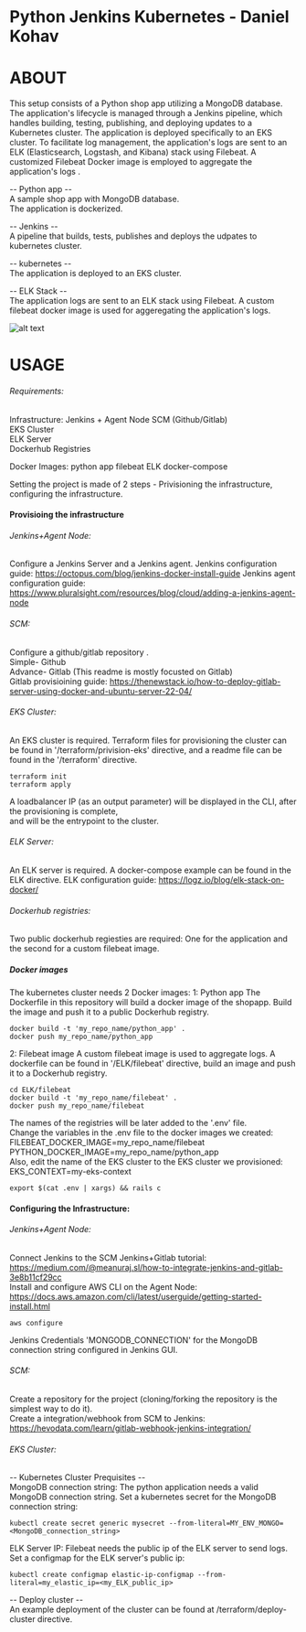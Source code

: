 # Python Jenkins Kubernetes - Daniel Kohav

# ABOUT
This setup consists of a Python shop app utilizing a MongoDB database. The application's lifecycle is managed through a Jenkins pipeline, which handles building, testing, publishing, and deploying updates to a Kubernetes cluster. The application is deployed specifically to an EKS cluster. To facilitate log management, the application's logs are sent to an ELK (Elasticsearch, Logstash, and Kibana) stack using Filebeat. A customized Filebeat Docker image is employed to aggregate the application's logs    .

-- Python app --  
A sample shop app with MongoDB database.  
The application is dockerized.  

-- Jenkins --  
A pipeline that builds, tests, publishes and deploys the udpates to kubernetes cluster.

-- kubernetes --  
The application is deployed to an EKS cluster.

-- ELK Stack --  
The application logs are sent to an ELK stack using Filebeat.
A custom filebeat docker image is used for aggeregating the application's logs.  
  
  
![alt text](https://lh3.googleusercontent.com/drive-viewer/AFGJ81rpAlRxqP4OkPpaZLdEA0kh2FIKehFHvbzZhWQtRZLL80jqETrQEB8zg2Wlq_Mxlf_qxbKnW4t_1HJ4GYWJu58o9SrWdQ=s1600)

# USAGE  

###### Requirements:

Infrastructure:
Jenkins + Agent Node
SCM (Github/Gitlab)  
EKS Cluster  
ELK Server  
Dockerhub Registries  

Docker Images:
python app
filebeat
ELK docker-compose

Setting the project is made of 2 steps - Privisioning the infrastructure, configuring the infrastructure.


#### Provisioing the infrastructure

###### Jenkins+Agent Node:
Configure a Jenkins Server and a Jenkins agent.
Jenkins configuration guide: https://octopus.com/blog/jenkins-docker-install-guide
Jenkins agent configuration guide: https://www.pluralsight.com/resources/blog/cloud/adding-a-jenkins-agent-node

###### SCM:  
Configure a github/gitlab repository    .  
Simple- Github  
Advance-  Gitlab  (This readme is mostly focusted on Gitlab)  
Gitlab provisioining guide: https://thenewstack.io/how-to-deploy-gitlab-server-using-docker-and-ubuntu-server-22-04/  



###### EKS Cluster:  
An EKS cluster is required.
Terraform files for provisioning the cluster can be found in '/terraform/privision-eks' directive, and a readme file can be found in the '/terraform' directive.
```
terraform init
terraform apply
```
A loadbalancer IP (as an output parameter) will be displayed in the CLI, after the provisioning is complete,  
and will be the entrypoint to the cluster.  

###### ELK Server:
An ELK server is required.
A docker-compose example can be found in the ELK directive.
ELK configuration guide: https://logz.io/blog/elk-stack-on-docker/

###### Dockerhub registries:
Two public dockerhub regiesties are required:
One for the application and the second for a custom filebeat image.


##### Docker images
The kubernetes cluster needs 2 Docker images:
1: Python app
The Dockerfile in this repository will build a docker image of the shopapp.
Build the image and push it to a public Dockerhub registry.
```
docker build -t 'my_repo_name/python_app' .
docker push my_repo_name/python_app
```  

2: Filebeat image
A custom filebeat image is used to aggregate logs.
A dockerfile can be found in '/ELK/filebeat' directive, build an image and push it to a Dockerhub registry.
```
cd ELK/filebeat
docker build -t 'my_repo_name/filebeat' .
docker push my_repo_name/filebeat
``` 
The names of the registries will be later added to the '.env' file.  
Change the variables in the .env file to the docker images we created:  
FILEBEAT_DOCKER_IMAGE=my_repo_name/filebeat  
PYTHON_DOCKER_IMAGE=my_repo_name/python_app  
Also, edit the name of the EKS cluster to the EKS cluster we provisioned:  
EKS_CONTEXT=my-eks-context  
```
export $(cat .env | xargs) && rails c
```

#### Configuring the Infrastructure:
###### Jenkins+Agent Node:
Connect Jenkins to the SCM
Jenkins+Gitlab tutorial: https://medium.com/@meanuraj.sl/how-to-integrate-jenkins-and-gitlab-3e8b11cf29cc  
Install and configure AWS CLI on the Agent Node: https://docs.aws.amazon.com/cli/latest/userguide/getting-started-install.html  

```
aws configure
```
Jenkins Credentials 'MONGODB_CONNECTION' for the MongoDB connection string configured in Jenkins GUI.

###### SCM:
Create a repository for the project (cloning/forking the repository is the simplest way to do it).  
Create a integration/webhook from SCM to Jenkins:  https://hevodata.com/learn/gitlab-webhook-jenkins-integration/  

###### EKS Cluster:
-- Kubernetes Cluster Prequisites --  
MongoDB connection string:
The python application needs a valid MongoDB connection string.
Set a kubernetes secret for the MongoDB connection string:
```
kubectl create secret generic mysecret --from-literal=MY_ENV_MONGO=<MongoDB_connection_string>
```
ELK Server IP:
Filebeat needs the public ip of the ELK server to send logs.
Set a configmap for the ELK server's public ip:
```
kubectl create configmap elastic-ip-configmap --from-literal=my_elastic_ip=<my_ELK_public_ip>
```
-- Deploy cluster --  
An example deployment of the cluster can be found at /terraform/deploy-cluster directive.  